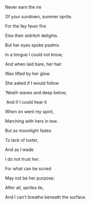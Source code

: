 Never earn the ire

Of your sundown, summer sprite.

For the fey favor fire

Else their eldritch delights. 

  

But her eyes spoke psalms

In a tongue I could not know,

And when laid bare, her hair

Was lifted by her glow. 

  

She asked if I would follow

‘Neath waves and deep below,

 And if I could hear it 

When on went my spirit,

Marching with hers in tow. 

  

But as moonlight fades

To lack of luster,

And as I wade 

I do not trust her. 

  

For what can be scried

May not be her purpose;

After all, sprites lie,

And I can’t breathe beneath the surface.
